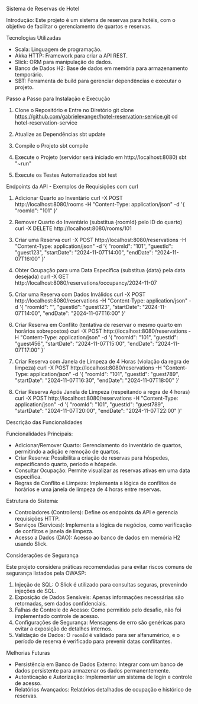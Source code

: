 Sistema de Reservas de Hotel

 Introdução:
 Este projeto é um sistema de reservas para hotéis, com o objetivo de facilitar o gerenciamento de quartos e reservas.

 Tecnologias Utilizadas
 - Scala: Linguagem de programação.
 - Akka HTTP: Framework para criar a API REST.
 - Slick: ORM para manipulação de dados.
 - Banco de Dados H2: Base de dados em memória para armazenamento temporário.
 - SBT: Ferramenta de build para gerenciar dependências e executar o projeto.


 Passo a Passo para Instalação e Execução

 1. Clone o Repositório e Entre no Diretório
git clone https://github.com/gabrielevanger/hotel-reservation-service.git
cd hotel-reservation-service

 2. Atualize as Dependências
sbt update

 3. Compile o Projeto
sbt compile

 4. Execute o Projeto (servidor será iniciado em http://localhost:8080)
sbt "~run"

 5. Execute os Testes Automatizados
sbt test

 Endpoints da API - Exemplos de Requisições com curl

 1. Adicionar Quarto ao Inventário
curl -X POST http://localhost:8080/rooms -H "Content-Type: application/json" -d '{
  "roomId": "101"
}'

 2. Remover Quarto do Inventário (substitua {roomId} pelo ID do quarto)
curl -X DELETE http://localhost:8080/rooms/101

 3. Criar uma Reserva
curl -X POST http://localhost:8080/reservations -H "Content-Type: application/json" -d '{
  "roomId": "101",
  "guestId": "guest123",
  "startDate": "2024-11-07T14:00",
  "endDate": "2024-11-07T16:00"
}'

 4. Obter Ocupação para uma Data Específica (substitua {data} pela data desejada)
curl -X GET http://localhost:8080/reservations/occupancy/2024-11-07

 5. Criar uma Reserva com Dados Inválidos
curl -X POST http://localhost:8080/reservations -H "Content-Type: application/json" -d '{
  "roomId": "",
  "guestId": "guest123",
  "startDate": "2024-11-07T14:00",
  "endDate": "2024-11-07T16:00"
}'

 6. Criar Reserva em Conflito (tentativa de reservar o mesmo quarto em horários sobrepostos)
curl -X POST http://localhost:8080/reservations -H "Content-Type: application/json" -d '{
  "roomId": "101",
  "guestId": "guest456",
  "startDate": "2024-11-07T15:00",
  "endDate": "2024-11-07T17:00"
}'

 7. Criar Reserva com Janela de Limpeza de 4 Horas (violação da regra de limpeza)
curl -X POST http://localhost:8080/reservations -H "Content-Type: application/json" -d '{
  "roomId": "101",
  "guestId": "guest789",
  "startDate": "2024-11-07T16:30",
  "endDate": "2024-11-07T18:00"
}'

 8. Criar Reserva Após Janela de Limpeza (respeitando a regra de 4 horas)
curl -X POST http://localhost:8080/reservations -H "Content-Type: application/json" -d '{
  "roomId": "101",
  "guestId": "guest789",
  "startDate": "2024-11-07T20:00",
  "endDate": "2024-11-07T22:00"
}'

 Descrição das Funcionalidades

 Funcionalidades Principais:
 - Adicionar/Remover Quarto: Gerenciamento do inventário de quartos, permitindo a adição e remoção de quartos.
 - Criar Reserva: Possibilita a criação de reservas para hóspedes, especificando quarto, período e hóspede.
 - Consultar Ocupação: Permite visualizar as reservas ativas em uma data específica.
 - Regras de Conflito e Limpeza: Implementa a lógica de conflitos de horários e uma janela de limpeza de 4 horas entre reservas.

 Estrutura do Sistema:
 - Controladores (Controllers): Define os endpoints da API e gerencia requisições HTTP.
 - Serviços (Services): Implementa a lógica de negócios, como verificação de conflitos e janela de limpeza.
 - Acesso a Dados (DAO): Acesso ao banco de dados em memória H2 usando Slick.

 Considerações de Segurança

 Este projeto considera práticas recomendadas para evitar riscos comuns de segurança listados pela OWASP:
 1. Injeção de SQL: O Slick é utilizado para consultas seguras, prevenindo injeções de SQL.
 2. Exposição de Dados Sensíveis: Apenas informações necessárias são retornadas, sem dados confidenciais.
 3. Falhas de Controle de Acesso: Como permitido pelo desafio, não foi implementado controle de acesso.
 4. Configurações de Segurança: Mensagens de erro são genéricas para evitar a exposição de detalhes internos.
 5. Validação de Dados: O `roomId` é validado para ser alfanumérico, e o período de reserva é verificado para prevenir datas conflitantes.

 Melhorias Futuras
 - Persistência em Banco de Dados Externo: Integrar com um banco de dados persistente para armazenar os dados permanentemente.
 - Autenticação e Autorização: Implementar um sistema de login e controle de acesso.
 - Relatórios Avançados: Relatórios detalhados de ocupação e histórico de reservas.

